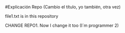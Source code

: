#Explicación Repo (Cambio el título, yo también, otra vez)

file1.txt is in this repository 

CHANGE REPO1. Now I change it too (I´m programmer 2)

